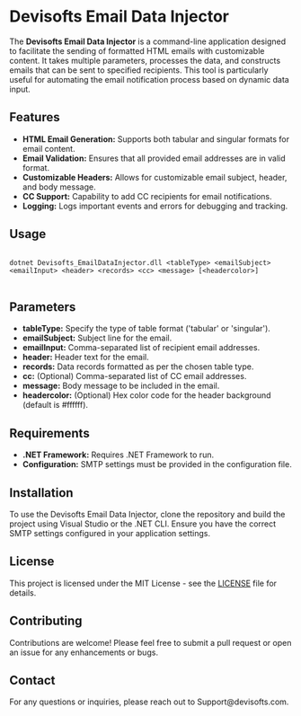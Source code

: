 <h1>Devisofts Email Data Injector</h1>

<p>The <strong>Devisofts Email Data Injector</strong> is a command-line application designed to facilitate the sending of formatted HTML emails with customizable content. It takes multiple parameters, processes the data, and constructs emails that can be sent to specified recipients. This tool is particularly useful for automating the email notification process based on dynamic data input.</p>

<h2>Features</h2>
<ul>
    <li><strong>HTML Email Generation:</strong> Supports both tabular and singular formats for email content.</li>
    <li><strong>Email Validation:</strong> Ensures that all provided email addresses are in valid format.</li>
    <li><strong>Customizable Headers:</strong> Allows for customizable email subject, header, and body message.</li>
    <li><strong>CC Support:</strong> Capability to add CC recipients for email notifications.</li>
    <li><strong>Logging:</strong> Logs important events and errors for debugging and tracking.</li>
</ul>

<h2>Usage</h2>
<pre>
<code>
dotnet Devisofts_EmailDataInjector.dll &lt;tableType&gt; &lt;emailSubject&gt; &lt;emailInput&gt; &lt;header&gt; &lt;records&gt; &lt;cc&gt; &lt;message&gt; [&lt;headercolor&gt;]
</code>
</pre>

<h2>Parameters</h2>
<ul>
    <li><strong>tableType:</strong> Specify the type of table format ('tabular' or 'singular').</li>
    <li><strong>emailSubject:</strong> Subject line for the email.</li>
    <li><strong>emailInput:</strong> Comma-separated list of recipient email addresses.</li>
    <li><strong>header:</strong> Header text for the email.</li>
    <li><strong>records:</strong> Data records formatted as per the chosen table type.</li>
    <li><strong>cc:</strong> (Optional) Comma-separated list of CC email addresses.</li>
    <li><strong>message:</strong> Body message to be included in the email.</li>
    <li><strong>headercolor:</strong> (Optional) Hex color code for the header background (default is #ffffff).</li>
</ul>

<h2>Requirements</h2>
<ul>
    <li><strong>.NET Framework:</strong> Requires .NET Framework to run.</li>
    <li><strong>Configuration:</strong> SMTP settings must be provided in the configuration file.</li>
</ul>

<h2>Installation</h2>
<p>To use the Devisofts Email Data Injector, clone the repository and build the project using Visual Studio or the .NET CLI. Ensure you have the correct SMTP settings configured in your application settings.</p>

<h2>License</h2>
<p>This project is licensed under the MIT License - see the <a href="LICENSE">LICENSE</a> file for details.</p>

<h2>Contributing</h2>
<p>Contributions are welcome! Please feel free to submit a pull request or open an issue for any enhancements or bugs.</p>

<h2>Contact</h2>
<p>For any questions or inquiries, please reach out to Support@devisofts.com.</p>
